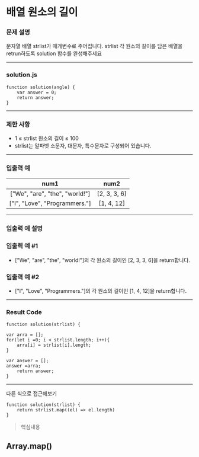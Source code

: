 # 배열 원소의 길이

 
### 문제 설명

문자열 배열 strlist가 매개변수로 주어집니다. strlist 각 원소의 길이를 담은 배열을 retrun하도록 solution 함수를 완성해주세요

---
### solution.js
```
function solution(angle) {
    var answer = 0;
    return answer;
}
```
---

### 제한 사항
- 1 ≤ strlist 원소의 길이 ≤ 100
- strlist는 알파벳 소문자, 대문자, 특수문자로 구성되어 있습니다.


---
### 입출력 예
| num1 | num2 |
|:---:|:----:|
| ["We", "are", "the", "world!"] | [2, 3, 3, 6]| 
| ["I", "Love", "Programmers."] | [1, 4, 12] |

---
### 입출력 예 설명

### 입출력 예 #1

- ["We", "are", "the", "world!"]의 각 원소의 길이인 [2, 3, 3, 6]을 return합니다.


### 입출력 예 #2

- ["I", "Love", "Programmers."]의 각 원소의 길이인 [1, 4, 12]을 return합니다.

---

### Result Code
```
function solution(strlist) {

var arra = [];
for(let i =0; i < strlist.length; i++){
    arra[i] = strlist[i].length; 
}
 
var answer = [];
answer =arra;
    return answer;
}
```
---
다른 식으로 접근해보기 

```
function solution(strlist) {
    return strlist.map((el) => el.length)
}

```

> 핵심내용

## Array.map()

